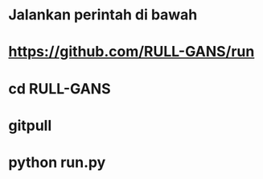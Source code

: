 # Jalankan perintah di bawah
# https://github.com/RULL-GANS/run
# cd RULL-GANS
# gitpull
# python run.py
